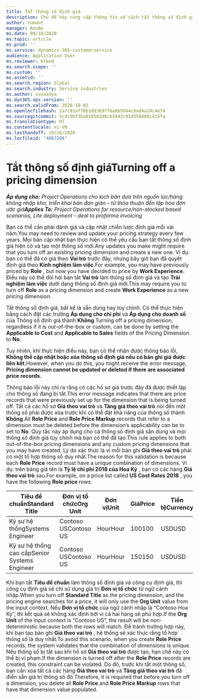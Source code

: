 ```yaml
---
title: Tắt thông số định giá
description: Chủ đề này cung cấp thông tin về cách tắt thông số định giá.
author: rumant
manager: AnnBe
ms.date: 09/18/2020
ms.topic: article
ms.prod: ''
ms.service: dynamics-365-customerservice
audience: Application User
ms.reviewer: kfend
ms.search.scope: ''
ms.custom: ''
ms.assetid: ''
ms.search.region: Global
ms.search.industry: Service industries
ms.author: suvaidya
ms.dyn365.ops.version: ''
ms.search.validFrom: 2020-10-01
ms.openlocfilehash: 1a7c91ef70b1dd3697f6a8b5044c6ad4a14c4e74
ms.sourcegitcommit: 5c4c9bf3ba018562d6cb3443c01d550489c415fa
ms.translationtype: HT
ms.contentlocale: vi-VN
ms.lasthandoff: 10/16/2020
ms.locfileid: "4087204"
---
```

# <a name="turning-off-a-pricing-dimension"></a><span data-ttu-id="377c6-103">Tắt thông số định giá</span><span class="sxs-lookup"><span data-stu-id="377c6-103">Turning off a pricing dimension</span></span>

<span data-ttu-id="377c6-104">_**Áp dụng cho:** Project Operations cho kịch bản dựa trên nguồn lực/hàng không nhập kho, triển khai bản đơn giản – từ thỏa thuận đến lập hóa đơn ước giá_</span><span class="sxs-lookup"><span data-stu-id="377c6-104">_**Applies To:** Project Operations for resource/non-stocked based scenarios, Lite deployment - deal to proforma invoicing_</span></span>

<span data-ttu-id="377c6-105">Bạn có thể cần phải đánh giá và cập nhật chiến lược định giá mỗi vài năm.</span><span class="sxs-lookup"><span data-stu-id="377c6-105">You may need to review and update your pricing strategy every few years.</span></span> <span data-ttu-id="377c6-106">Mọi bản cập nhật bạn thực hiện có thể yêu cầu bạn tắt thông số định giá hiện có và tạo một thông số mới.</span><span class="sxs-lookup"><span data-stu-id="377c6-106">Any updates you make might require that you turn off an existing pricing dimension and create a new one.</span></span> <span data-ttu-id="377c6-107">Ví dụ: bạn có thể đã có giá theo **Vai trò** trước đây, nhưng bây giờ bạn đã quyết định giá theo **Kinh nghiệm làm việc**.</span><span class="sxs-lookup"><span data-stu-id="377c6-107">For example, you may have previously priced by **Role** , but now you have decided to price by **Work Experience**.</span></span> <span data-ttu-id="377c6-108">Điều này có thể đòi hỏi bạn tắt **Vai trò** làm thông số định giá và tạo **Trải nghiệm làm việc** dưới dạng thông số định giá mới.</span><span class="sxs-lookup"><span data-stu-id="377c6-108">This may require you to turn off **Role** as a pricing dimension and create **Work Experience** as a new pricing dimension.</span></span> 

<span data-ttu-id="377c6-109">Tắt thông số định giá, bất kể là sẵn dùng hay tùy chỉnh. Có thể thực hiện bằng cách đặt các trường **Áp dụng cho chi phí** và **Áp dụng cho doanh số** của Thông số định giá thành **Không**.</span><span class="sxs-lookup"><span data-stu-id="377c6-109">Turning off a pricing dimension, regardless if it is out-of-the-box or custom, can be done by setting the **Applicable to Cost** and **Applicable to Sales** fields of the Pricing Dimension to **No**.</span></span>

<span data-ttu-id="377c6-110">Tuy nhiên, khi thực hiện điều này, bạn có thể nhận được thông báo lỗi, **Không thể cập nhật hoặc xóa thông số định giá nếu có bản ghi giá được liên kết.**</span><span class="sxs-lookup"><span data-stu-id="377c6-110">However, when you do this, you might receive the error message, **Pricing dimension cannot be updated or deleted if there are associated price records.**</span></span>

<span data-ttu-id="377c6-111">Thông báo lỗi này chỉ ra rằng có các hồ sơ giá trước đây đã được thiết lập cho thông số đang bị tắt.</span><span class="sxs-lookup"><span data-stu-id="377c6-111">This error message indicates that there are price records that were previously set up for the dimension that is being turned off.</span></span> <span data-ttu-id="377c6-112">Tất cả các hồ sơ **Giá theo vai trò** và **Tăng giá theo vai trò** nói đến một thông số phải được xóa trước khi có thể đặt khả năng của thông số thành **Không**.</span><span class="sxs-lookup"><span data-stu-id="377c6-112">All **Role Price** and **Role Price Markup** records that refer to a dimension must be deleted before the dimension’s applicability can be to set to **No**.</span></span> <span data-ttu-id="377c6-113">Quy tắc này áp dụng cho cả thông số định giá sẵn dùng và mọi thông số định giá tùy chỉnh mà bạn có thể đã tạo.</span><span class="sxs-lookup"><span data-stu-id="377c6-113">This rule applies to both out-of-the-box pricing dimensions and any custom pricing dimensions that you may have created.</span></span> <span data-ttu-id="377c6-114">Lý do xác thực là vì mỗi bản ghi **Giá theo vai trò** phải có một tổ hợp thông số duy nhất.</span><span class="sxs-lookup"><span data-stu-id="377c6-114">The reason for this validation is because each **Role Price** record must have a unique combination of dimensions.</span></span> <span data-ttu-id="377c6-115">Ví dụ: trên bảng giá tên là **Tỷ lệ chi phí 2018 của Hoa Kỳ** , bạn có các hàng **Giá theo vai trò** sau.</span><span class="sxs-lookup"><span data-stu-id="377c6-115">For example, on a price list called **US Cost Rates 2018** , you have the following **Role price** rows.</span></span> 

| <span data-ttu-id="377c6-116">Tiêu đề chuẩn</span><span class="sxs-lookup"><span data-stu-id="377c6-116">Standard Title</span></span>         | <span data-ttu-id="377c6-117">Đơn vị tổ chức</span><span class="sxs-lookup"><span data-stu-id="377c6-117">Org Unit</span></span>    |<span data-ttu-id="377c6-118">Đơn vị</span><span class="sxs-lookup"><span data-stu-id="377c6-118">Unit</span></span>   |<span data-ttu-id="377c6-119">Giá</span><span class="sxs-lookup"><span data-stu-id="377c6-119">Price</span></span>  |<span data-ttu-id="377c6-120">Tiền tệ</span><span class="sxs-lookup"><span data-stu-id="377c6-120">Currency</span></span>  |
| -----------------------|-------------|-------|-------|----------|
| <span data-ttu-id="377c6-121">Kỹ sư hệ thống</span><span class="sxs-lookup"><span data-stu-id="377c6-121">Systems Engineer</span></span>|<span data-ttu-id="377c6-122">Contoso US</span><span class="sxs-lookup"><span data-stu-id="377c6-122">Contoso US</span></span>|<span data-ttu-id="377c6-123">Hour</span><span class="sxs-lookup"><span data-stu-id="377c6-123">Hour</span></span>| <span data-ttu-id="377c6-124">100</span><span class="sxs-lookup"><span data-stu-id="377c6-124">100</span></span>|<span data-ttu-id="377c6-125">USD</span><span class="sxs-lookup"><span data-stu-id="377c6-125">USD</span></span>|
| <span data-ttu-id="377c6-126">Kỹ sư hệ thống cao cấp</span><span class="sxs-lookup"><span data-stu-id="377c6-126">Senior Systems Engineer</span></span>|<span data-ttu-id="377c6-127">Contoso US</span><span class="sxs-lookup"><span data-stu-id="377c6-127">Contoso US</span></span>|<span data-ttu-id="377c6-128">Hour</span><span class="sxs-lookup"><span data-stu-id="377c6-128">Hour</span></span>| <span data-ttu-id="377c6-129">150</span><span class="sxs-lookup"><span data-stu-id="377c6-129">150</span></span>| <span data-ttu-id="377c6-130">USD</span><span class="sxs-lookup"><span data-stu-id="377c6-130">USD</span></span>|


<span data-ttu-id="377c6-131">Khi bạn tắt **Tiêu đề chuẩn** làm thông số định giá và công cụ định giá, thì công cụ định giá sẽ chỉ sử dụng giá trị **Đơn vị tổ chức** từ ngữ cảnh nhập.</span><span class="sxs-lookup"><span data-stu-id="377c6-131">When you turn off **Standard Title** as the pricing dimension, and the pricing engine searches for a price, it will only use the **Org Unit** value from the input context.</span></span> <span data-ttu-id="377c6-132">Nếu **Đơn vị tổ chức** của ngữ cảnh nhập là “Contoso Hoa Kỳ”, thì kết quả sẽ không xác định bởi vì cả hai hàng sẽ phù hợp.</span><span class="sxs-lookup"><span data-stu-id="377c6-132">If the **Org Unit** of the input context is “Contoso US”, the result will be non-deterministic because both the rows will match.</span></span> <span data-ttu-id="377c6-133">Để tránh trường hợp này, khi bạn tạo bản ghi **Giá theo vai trò** , hệ thống sẽ xác thực rằng tổ hợp thông số là duy nhất.</span><span class="sxs-lookup"><span data-stu-id="377c6-133">To avoid this scenario, when you create **Role Price** records, the system validates that the combination of dimensions is unique.</span></span> <span data-ttu-id="377c6-134">Nếu thông số bị tắt sau khi hồ sơ **Giá theo vai trò** được tạo, hạn chế này có thể bị vi phạm.</span><span class="sxs-lookup"><span data-stu-id="377c6-134">If the dimension is turned off after the **Role Price** records are created, this constraint can be violated.</span></span> <span data-ttu-id="377c6-135">Do đó, trước khi tắt một thông số, bạn cần xóa tất cả các hàng **Giá theo vai trò** và **Tăng giá theo vai trò** đã điền sẵn giá trị thông số đó.</span><span class="sxs-lookup"><span data-stu-id="377c6-135">Therefore, it is required that before you turn off a dimension, you delete all **Role Price** and **Role Price Markup** rows that have that dimension value populated.</span></span>
